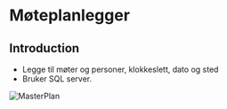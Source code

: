 # Møteplanlegger

## Introduction

- Legge til møter og personer, klokkeslett, dato og sted
- Bruker SQL server.


![MasterPlan](MasterPlan/MøteplanleggerCLI.png)